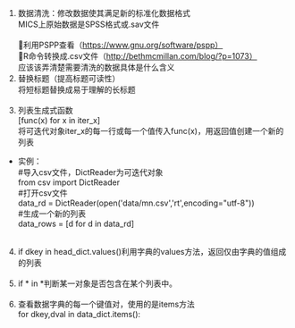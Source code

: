 1.	数据清洗：修改数据使其满足新的标准化数据格式<br>
  MICS上原始数据是SPSS格式或.sav文件<br><br>
利用PSPP查看（https://www.gnu.org/software/pspp）<br>
R命令转换成.csv文件（http://bethmcmillan.com/blog/?p=1073）<br>
  应该该弄清楚需要清洗的数据具体是什么含义<br>
2.	替换标题（提高标题可读性）<br>
  将短标题替换成易于理解的长标题<br><br>
3.	列表生成式函数<br>
    [func(x) for x in iter_x]<br>
  将可迭代对象iter_x的每一行或每一个值传入func(x)，用返回值创建一个新的列表<br>
 * 实例：<br>
    #导入csv文件，DictReader为可迭代对象<br>
    from csv import DictReader<br>
    #打开csv文件<br>
    data_rd = DictReader(open('data/mn.csv','rt',encoding="utf-8"))<br>
    #生成一个新的列表<br>
    data_rows = [d for d in data_rd]<br><br>
4.	if dkey in head_dict.values()利用字典的values方法，返回仅由字典的值组成的列表<br><br>
5.	if * in *判断某一对象是否包含在某个列表中。<br><br>
6.	查看数据字典的每一个键值对，使用的是items方法<br>
    for dkey,dval in data_dict.items():<br><br>
